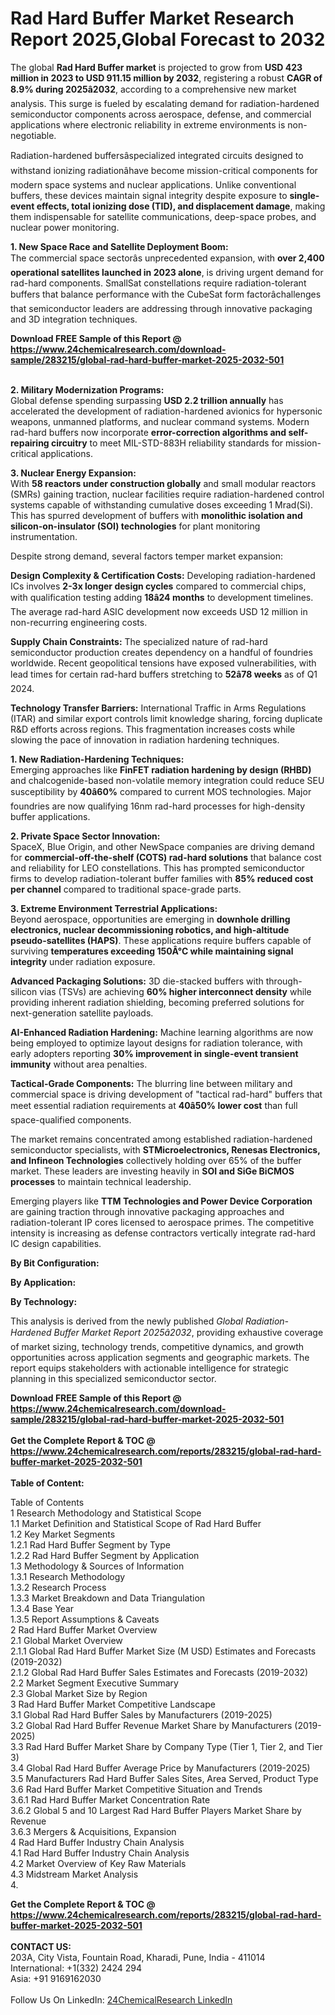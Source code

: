 <h1>Rad Hard Buffer Market Research Report 2025,Global Forecast to 2032</h1><p>The global <strong>Rad Hard Buffer market</strong> is projected to grow from <strong>USD 423 million in 2023 to USD 911.15 million by 2032</strong>, registering a robust <strong>CAGR of 8.9% during 2025â2032</strong>, according to a comprehensive new market analysis. This surge is fueled by escalating demand for radiation-hardened semiconductor components across aerospace, defense, and commercial applications where electronic reliability in extreme environments is non-negotiable.</p><p>Radiation-hardened buffersâspecialized integrated circuits designed to withstand ionizing radiationâhave become mission-critical components for modern space systems and nuclear applications. Unlike conventional buffers, these devices maintain signal integrity despite exposure to <strong>single-event effects, total ionizing dose (TID), and displacement damage</strong>, making them indispensable for satellite communications, deep-space probes, and nuclear power monitoring.</p><p><strong>1. New Space Race and Satellite Deployment Boom:</strong><br>
The commercial space sectorâs unprecedented expansion, with <strong>over 2,400 operational satellites launched in 2023 alone</strong>, is driving urgent demand for rad-hard components. SmallSat constellations require radiation-tolerant buffers that balance performance with the CubeSat form factorâchallenges that semiconductor leaders are addressing through innovative packaging and 3D integration techniques.</p><div><b>Download FREE Sample of this Report @ 
            <a href="https://www.24chemicalresearch.com/download-sample/283215/global-rad-hard-buffer-market-2025-2032-501">
            https://www.24chemicalresearch.com/download-sample/283215/global-rad-hard-buffer-market-2025-2032-501</a></b></div><br><p><strong>2. Military Modernization Programs:</strong><br>
Global defense spending surpassing <strong>USD 2.2 trillion annually</strong> has accelerated the development of radiation-hardened avionics for hypersonic weapons, unmanned platforms, and nuclear command systems. Modern rad-hard buffers now incorporate <strong>error-correction algorithms and self-repairing circuitry</strong> to meet MIL-STD-883H reliability standards for mission-critical applications.</p><p><strong>3. Nuclear Energy Expansion:</strong><br>
With <strong>58 reactors under construction globally</strong> and small modular reactors (SMRs) gaining traction, nuclear facilities require radiation-hardened control systems capable of withstanding cumulative doses exceeding 1 Mrad(Si). This has spurred development of buffers with <strong>monolithic isolation and silicon-on-insulator (SOI) technologies</strong> for plant monitoring instrumentation.</p><p>Despite strong demand, several factors temper market expansion:</p><p><strong>Design Complexity &amp; Certification Costs:</strong> Developing radiation-hardened ICs involves <strong>2-3x longer design cycles</strong> compared to commercial chips, with qualification testing adding <strong>18â24 months</strong> to development timelines. The average rad-hard ASIC development now exceeds USD 12 million in non-recurring engineering costs.</p><p><strong>Supply Chain Constraints:</strong> The specialized nature of rad-hard semiconductor production creates dependency on a handful of foundries worldwide. Recent geopolitical tensions have exposed vulnerabilities, with lead times for certain rad-hard buffers stretching to <strong>52â78 weeks</strong> as of Q1 2024.</p><p><strong>Technology Transfer Barriers:</strong> International Traffic in Arms Regulations (ITAR) and similar export controls limit knowledge sharing, forcing duplicate R&amp;D efforts across regions. This fragmentation increases costs while slowing the pace of innovation in radiation hardening techniques.</p><p><strong>1. New Radiation-Hardening Techniques:</strong><br>
Emerging approaches like <strong>FinFET radiation hardening by design (RHBD)</strong> and chalcogenide-based non-volatile memory integration could reduce SEU susceptibility by <strong>40â60%</strong> compared to current MOS technologies. Major foundries are now qualifying 16nm rad-hard processes for high-density buffer applications.</p><p><strong>2. Private Space Sector Innovation:</strong><br>
SpaceX, Blue Origin, and other NewSpace companies are driving demand for <strong>commercial-off-the-shelf (COTS) rad-hard solutions</strong> that balance cost and reliability for LEO constellations. This has prompted semiconductor firms to develop radiation-tolerant buffer families with <strong>85% reduced cost per channel</strong> compared to traditional space-grade parts.</p><p><strong>3. Extreme Environment Terrestrial Applications:</strong><br>
Beyond aerospace, opportunities are emerging in <strong>downhole drilling electronics, nuclear decommissioning robotics, and high-altitude pseudo-satellites (HAPS)</strong>. These applications require buffers capable of surviving <strong>temperatures exceeding 150Â°C while maintaining signal integrity</strong> under radiation exposure.</p><p><strong>Advanced Packaging Solutions:</strong> 3D die-stacked buffers with through-silicon vias (TSVs) are achieving <strong>60% higher interconnect density</strong> while providing inherent radiation shielding, becoming preferred solutions for next-generation satellite payloads.</p><p><strong>AI-Enhanced Radiation Hardening:</strong> Machine learning algorithms are now being employed to optimize layout designs for radiation tolerance, with early adopters reporting <strong>30% improvement in single-event transient immunity</strong> without area penalties.</p><p><strong>Tactical-Grade Components:</strong> The blurring line between military and commercial space is driving development of "tactical rad-hard" buffers that meet essential radiation requirements at <strong>40â50% lower cost</strong> than full space-qualified components.</p><p>The market remains concentrated among established radiation-hardened semiconductor specialists, with <strong>STMicroelectronics, Renesas Electronics, and Infineon Technologies</strong> collectively holding over 65% of the buffer market. These leaders are investing heavily in <strong>SOI and SiGe BiCMOS processes</strong> to maintain technical leadership.</p><p>Emerging players like <strong>TTM Technologies and Power Device Corporation</strong> are gaining traction through innovative packaging approaches and radiation-tolerant IP cores licensed to aerospace primes. The competitive intensity is increasing as defense contractors vertically integrate rad-hard IC design capabilities.</p><p><strong>By Bit Configuration:</strong></p><p><strong>By Application:</strong></p><p><strong>By Technology:</strong></p><p>This analysis is derived from the newly published <em>Global Radiation-Hardened Buffer Market Report 2025â2032</em>, providing exhaustive coverage of market sizing, technology trends, competitive dynamics, and growth opportunities across application segments and geographic markets. The report equips stakeholders with actionable intelligence for strategic planning in this specialized semiconductor sector.</p><div><b>Download FREE Sample of this Report @ 
            <a href="https://www.24chemicalresearch.com/download-sample/283215/global-rad-hard-buffer-market-2025-2032-501">
            https://www.24chemicalresearch.com/download-sample/283215/global-rad-hard-buffer-market-2025-2032-501</a></b></div><br><div><b>Get the Complete Report & TOC @ 
            <a href="https://www.24chemicalresearch.com/reports/283215/global-rad-hard-buffer-market-2025-2032-501">
            https://www.24chemicalresearch.com/reports/283215/global-rad-hard-buffer-market-2025-2032-501</a></b></div><br>
            <b>Table of Content:</b><p>Table of Contents<br />
1 Research Methodology and Statistical Scope<br />
1.1 Market Definition and Statistical Scope of Rad Hard Buffer<br />
1.2 Key Market Segments<br />
1.2.1 Rad Hard Buffer Segment by Type<br />
1.2.2 Rad Hard Buffer Segment by Application<br />
1.3 Methodology & Sources of Information<br />
1.3.1 Research Methodology<br />
1.3.2 Research Process<br />
1.3.3 Market Breakdown and Data Triangulation<br />
1.3.4 Base Year<br />
1.3.5 Report Assumptions & Caveats<br />
2 Rad Hard Buffer Market Overview<br />
2.1 Global Market Overview<br />
2.1.1 Global Rad Hard Buffer Market Size (M USD) Estimates and Forecasts (2019-2032)<br />
2.1.2 Global Rad Hard Buffer Sales Estimates and Forecasts (2019-2032)<br />
2.2 Market Segment Executive Summary<br />
2.3 Global Market Size by Region<br />
3 Rad Hard Buffer Market Competitive Landscape<br />
3.1 Global Rad Hard Buffer Sales by Manufacturers (2019-2025)<br />
3.2 Global Rad Hard Buffer Revenue Market Share by Manufacturers (2019-2025)<br />
3.3 Rad Hard Buffer Market Share by Company Type (Tier 1, Tier 2, and Tier 3)<br />
3.4 Global Rad Hard Buffer Average Price by Manufacturers (2019-2025)<br />
3.5 Manufacturers Rad Hard Buffer Sales Sites, Area Served, Product Type<br />
3.6 Rad Hard Buffer Market Competitive Situation and Trends<br />
3.6.1 Rad Hard Buffer Market Concentration Rate<br />
3.6.2 Global 5 and 10 Largest Rad Hard Buffer Players Market Share by Revenue<br />
3.6.3 Mergers & Acquisitions, Expansion<br />
4 Rad Hard Buffer Industry Chain Analysis<br />
4.1 Rad Hard Buffer Industry Chain Analysis<br />
4.2 Market Overview of Key Raw Materials<br />
4.3 Midstream Market Analysis<br />
4.</p><div><b>Get the Complete Report & TOC @ 
            <a href="https://www.24chemicalresearch.com/reports/283215/global-rad-hard-buffer-market-2025-2032-501">
            https://www.24chemicalresearch.com/reports/283215/global-rad-hard-buffer-market-2025-2032-501</a></b></div><br><b>CONTACT US:</b><br>
            203A, City Vista, Fountain Road, Kharadi, Pune, India - 411014<br>
            International: +1(332) 2424 294<br>
            Asia: +91 9169162030 <br><br>
            Follow Us On LinkedIn: <a href="https://www.linkedin.com/company/24chemicalresearch/">24ChemicalResearch LinkedIn</a>